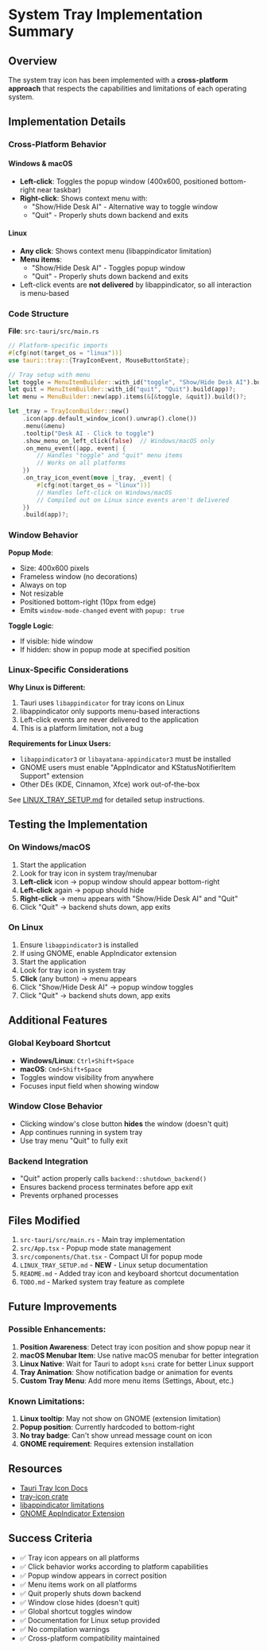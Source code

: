 # System Tray Implementation Summary

## Overview

The system tray icon has been implemented with a **cross-platform approach** that respects the capabilities and limitations of each operating system.

## Implementation Details

### Cross-Platform Behavior

#### Windows & macOS
- **Left-click**: Toggles the popup window (400x600, positioned bottom-right near taskbar)
- **Right-click**: Shows context menu with:
  - "Show/Hide Desk AI" - Alternative way to toggle window
  - "Quit" - Properly shuts down backend and exits

#### Linux
- **Any click**: Shows context menu (libappindicator limitation)
- **Menu items**:
  - "Show/Hide Desk AI" - Toggles popup window
  - "Quit" - Properly shuts down backend and exits
- Left-click events are **not delivered** by libappindicator, so all interaction is menu-based

### Code Structure

**File**: `src-tauri/src/main.rs`

```rust
// Platform-specific imports
#[cfg(not(target_os = "linux"))]
use tauri::tray::{TrayIconEvent, MouseButtonState};

// Tray setup with menu
let toggle = MenuItemBuilder::with_id("toggle", "Show/Hide Desk AI").build(app)?;
let quit = MenuItemBuilder::with_id("quit", "Quit").build(app)?;
let menu = MenuBuilder::new(app).items(&[&toggle, &quit]).build()?;

let _tray = TrayIconBuilder::new()
    .icon(app.default_window_icon().unwrap().clone())
    .menu(&menu)
    .tooltip("Desk AI - Click to toggle")
    .show_menu_on_left_click(false)  // Windows/macOS only
    .on_menu_event(|app, event| {
        // Handles "toggle" and "quit" menu items
        // Works on all platforms
    })
    .on_tray_icon_event(move |_tray, _event| {
        #[cfg(not(target_os = "linux"))]
        // Handles left-click on Windows/macOS
        // Compiled out on Linux since events aren't delivered
    })
    .build(app)?;
```

### Window Behavior

**Popup Mode**:
- Size: 400x600 pixels
- Frameless window (no decorations)
- Always on top
- Not resizable
- Positioned bottom-right (10px from edge)
- Emits `window-mode-changed` event with `popup: true`

**Toggle Logic**:
- If visible: hide window
- If hidden: show in popup mode at specified position

### Linux-Specific Considerations

**Why Linux is Different:**
1. Tauri uses `libappindicator` for tray icons on Linux
2. libappindicator only supports menu-based interactions
3. Left-click events are never delivered to the application
4. This is a platform limitation, not a bug

**Requirements for Linux Users:**
- `libappindicator3` or `libayatana-appindicator3` must be installed
- GNOME users must enable "AppIndicator and KStatusNotifierItem Support" extension
- Other DEs (KDE, Cinnamon, Xfce) work out-of-the-box

See [LINUX_TRAY_SETUP.md](LINUX_TRAY_SETUP.md) for detailed setup instructions.

## Testing the Implementation

### On Windows/macOS
1. Start the application
2. Look for tray icon in system tray/menubar
3. **Left-click** icon → popup window should appear bottom-right
4. **Left-click** again → popup should hide
5. **Right-click** → menu appears with "Show/Hide Desk AI" and "Quit"
6. Click "Quit" → backend shuts down, app exits

### On Linux
1. Ensure `libappindicator3` is installed
2. If using GNOME, enable AppIndicator extension
3. Start the application
4. Look for tray icon in system tray
5. **Click** (any button) → menu appears
6. Click "Show/Hide Desk AI" → popup window toggles
7. Click "Quit" → backend shuts down, app exits

## Additional Features

### Global Keyboard Shortcut
- **Windows/Linux**: `Ctrl+Shift+Space`
- **macOS**: `Cmd+Shift+Space`
- Toggles window visibility from anywhere
- Focuses input field when showing window

### Window Close Behavior
- Clicking window's close button **hides** the window (doesn't quit)
- App continues running in system tray
- Use tray menu "Quit" to fully exit

### Backend Integration
- "Quit" action properly calls `backend::shutdown_backend()`
- Ensures backend process terminates before app exit
- Prevents orphaned processes

## Files Modified

1. `src-tauri/src/main.rs` - Main tray implementation
2. `src/App.tsx` - Popup mode state management
3. `src/components/Chat.tsx` - Compact UI for popup mode
4. `LINUX_TRAY_SETUP.md` - **NEW** - Linux setup documentation
5. `README.md` - Added tray icon and keyboard shortcut documentation
6. `TODO.md` - Marked system tray feature as complete

## Future Improvements

### Possible Enhancements:
1. **Position Awareness**: Detect tray icon position and show popup near it
2. **macOS Menubar Item**: Use native macOS menubar for better integration
3. **Linux Native**: Wait for Tauri to adopt `ksni` crate for better Linux support
4. **Tray Animation**: Show notification badge or animation for events
5. **Custom Tray Menu**: Add more menu items (Settings, About, etc.)

### Known Limitations:
1. **Linux tooltip**: May not show on GNOME (extension limitation)
2. **Popup position**: Currently hardcoded to bottom-right
3. **No tray badge**: Can't show unread message count on icon
4. **GNOME requirement**: Requires extension installation

## Resources

- [Tauri Tray Icon Docs](https://v2.tauri.app/learn/system-tray/)
- [tray-icon crate](https://github.com/tauri-apps/tray-icon)
- [libappindicator limitations](https://github.com/tauri-apps/tauri/issues/11293)
- [GNOME AppIndicator Extension](https://github.com/ubuntu/gnome-shell-extension-appindicator)

## Success Criteria

- ✅ Tray icon appears on all platforms
- ✅ Click behavior works according to platform capabilities
- ✅ Popup window appears in correct position
- ✅ Menu items work on all platforms
- ✅ Quit properly shuts down backend
- ✅ Window close hides (doesn't quit)
- ✅ Global shortcut toggles window
- ✅ Documentation for Linux setup provided
- ✅ No compilation warnings
- ✅ Cross-platform compatibility maintained
